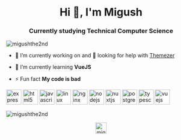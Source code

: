 <h1 align="center">Hi 👋, I'm Migush</h1>
<h3 align="center">Currently studying Technical Computer Science</h3>

<p align="left"> <img src="https://komarev.com/ghpvc/?username=migushthe2nd" alt="migushthe2nd" /> </p>

- 🔭 I’m currently working on and 🤝 looking for help with [Themezer](https://github.com/ThemezerNX)

- 🌱 I’m currently learning **VueJS**

- ⚡ Fun fact **My code is bad**

<p align="left"><img src="https://devicons.github.io/devicon/devicon.git/icons/express/express-original-wordmark.svg" alt="express" width="40" height="40"/> <img src="https://devicons.github.io/devicon/devicon.git/icons/html5/html5-original-wordmark.svg" alt="html5" width="40" height="40"/> <img src="https://devicons.github.io/devicon/devicon.git/icons/javascript/javascript-original.svg" alt="javascript" width="40" height="40"/> <img src="https://devicons.github.io/devicon/devicon.git/icons/linux/linux-original.svg" alt="linux" width="40" height="40"/> <img src="https://devicons.github.io/devicon/devicon.git/icons/nginx/nginx-original.svg" alt="nginx" width="40" height="40"/> <img src="https://devicons.github.io/devicon/devicon.git/icons/nodejs/nodejs-original-wordmark.svg" alt="nodejs" width="40" height="40"/> <img src="https://www.vectorlogo.zone/logos/nuxtjs/nuxtjs-icon.svg" alt="nuxtjs" width="40" height="40"/> <img src="https://devicons.github.io/devicon/devicon.git/icons/postgresql/postgresql-original-wordmark.svg" alt="postgresql" width="40" height="40"/> <img src="https://devicons.github.io/devicon/devicon.git/icons/typescript/typescript-original.svg" alt="typescript" width="40" height="40"/> <img src="https://devicons.github.io/devicon/devicon.git/icons/vuejs/vuejs-original-wordmark.svg" alt="vuejs" width="40" height="40"/></p><p><img align="center" src="https://github-readme-stats.vercel.app/api/top-langs/?username=migushthe2nd&layout=compact&hide=html" alt="migushthe2nd" /></p>

<p align="center">
<a href="https://twitter.com/migushthe2nd" target="blank"><img align="center" src="https://cdn.jsdelivr.net/npm/simple-icons@3.0.1/icons/twitter.svg" alt="migushthe2nd" height="30" width="30" /></a>
</p>
